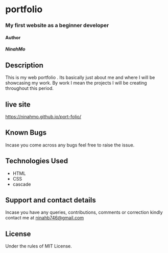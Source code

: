 # portfolio
### My first website as a beginner developer
#### Author
#### *NinahMo*
## Description
This is my web portfolio . Its basically just about me and where I will be showcasing my work. By work I mean the projects I will be creating throughout this period.

## live site
 https://ninahmo.github.io/port-folio/
## Known Bugs
Incase you come across any bugs feel free to raise the issue.

## Technologies Used
- HTML 
- CSS 
- cascade

## Support and contact details
Incase you have any queries, contributions, comments or correction kindly contact me at ninahb746@gmail.com

## License
Under the rules of MIT License.   